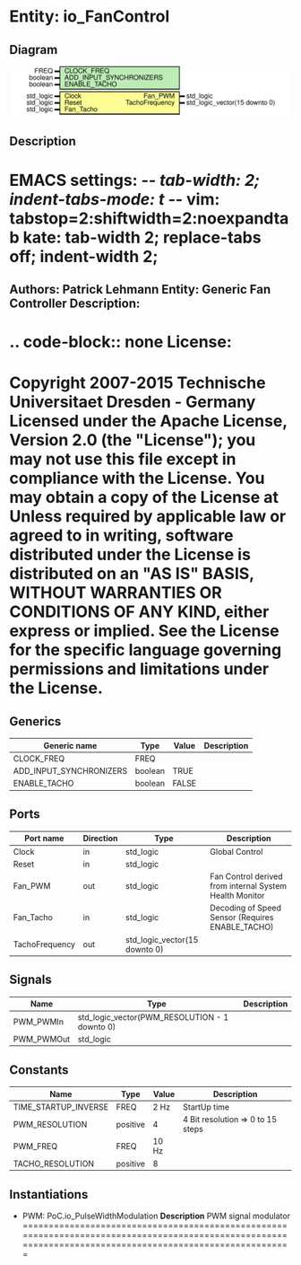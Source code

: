 # Entity: io_FanControl

## Diagram

![Diagram](io_FanControl.svg "Diagram")
## Description

EMACS settings: -*-  tab-width: 2; indent-tabs-mode: t -*-
vim: tabstop=2:shiftwidth=2:noexpandtab
kate: tab-width 2; replace-tabs off; indent-width 2;
=============================================================================
Authors:				 	Patrick Lehmann
Entity:				 	Generic Fan Controller
Description:
-------------------------------------
.. code-block:: none
License:
=============================================================================
Copyright 2007-2015 Technische Universitaet Dresden - Germany
Licensed under the Apache License, Version 2.0 (the "License");
you may not use this file except in compliance with the License.
You may obtain a copy of the License at
Unless required by applicable law or agreed to in writing, software
distributed under the License is distributed on an "AS IS" BASIS,
WITHOUT WARRANTIES OR CONDITIONS OF ANY KIND, either express or implied.
See the License for the specific language governing permissions and
limitations under the License.
=============================================================================
## Generics

| Generic name            | Type    | Value | Description |
| ----------------------- | ------- | ----- | ----------- |
| CLOCK_FREQ              | FREQ    |       |             |
| ADD_INPUT_SYNCHRONIZERS | boolean | TRUE  |             |
| ENABLE_TACHO            | boolean | FALSE |             |
## Ports

| Port name      | Direction | Type                          | Description                                             |
| -------------- | --------- | ----------------------------- | ------------------------------------------------------- |
| Clock          | in        | std_logic                     | Global Control                                          |
| Reset          | in        | std_logic                     |                                                         |
| Fan_PWM        | out       | std_logic                     | Fan Control derived from internal System Health Monitor |
| Fan_Tacho      | in        | std_logic                     | Decoding of Speed Sensor (Requires ENABLE_TACHO)        |
| TachoFrequency | out       | std_logic_vector(15 downto 0) |                                                         |
## Signals

| Name       | Type                                          | Description |
| ---------- | --------------------------------------------- | ----------- |
| PWM_PWMIn  | std_logic_vector(PWM_RESOLUTION - 1 downto 0) |             |
| PWM_PWMOut | std_logic                                     |             |
## Constants

| Name                 | Type     | Value  | Description                       |
| -------------------- | -------- | ------ | --------------------------------- |
| TIME_STARTUP_INVERSE | FREQ     |  2 Hz  | StartUp time                      |
| PWM_RESOLUTION       | positive |  4     | 4 Bit resolution => 0 to 15 steps |
| PWM_FREQ             | FREQ     |  10 Hz |                                   |
| TACHO_RESOLUTION     | positive |  8     |                                   |
## Instantiations

- PWM: PoC.io_PulseWidthModulation
**Description**
PWM signal modulator
==========================================================================================================================================================

